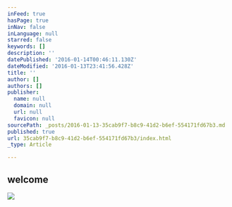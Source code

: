 ```yaml
---
inFeed: true
hasPage: true
inNav: false
inLanguage: null
starred: false
keywords: []
description: ''
datePublished: '2016-01-14T00:46:11.130Z'
dateModified: '2016-01-13T23:41:56.428Z'
title: ''
author: []
authors: []
publisher:
  name: null
  domain: null
  url: null
  favicon: null
sourcePath: _posts/2016-01-13-35cab9f7-b8c9-41d2-b6ef-554171fd67b3.md
published: true
url: 35cab9f7-b8c9-41d2-b6ef-554171fd67b3/index.html
_type: Article

---
```

## welcome
![](https://the-grid-user-content.s3-us-west-2.amazonaws.com/4db0e870-96a3-4532-b698-97efb299a471.jpg)